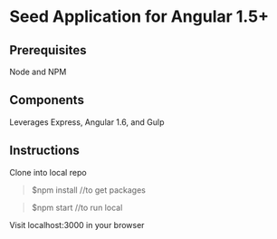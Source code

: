 # Seed Application for Angular 1.5+

## Prerequisites

Node and NPM

## Components

Leverages Express, Angular 1.6, and Gulp

## Instructions

Clone into local repo

> $npm install //to get packages

> $npm start //to run local

Visit localhost:3000 in your browser

